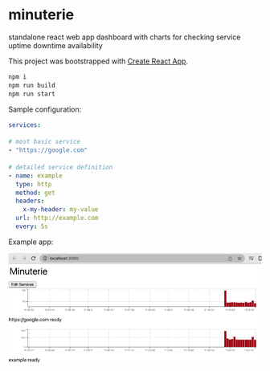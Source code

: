 # minuterie

standalone react web app dashboard with charts for checking service uptime downtime availability

This project was bootstrapped with [Create React App](https://github.com/facebook/create-react-app).

```sh
npm i
npm run build
npm run start
```

Sample configuration:

```yaml
services:

# most basic service
- "https://google.com"

# detailed service definition
- name: example
  type: http
  method: get
  headers:
    x-my-header: my-value
  url: http://example.com
  every: 5s
```

Example app:

![example](example.png)
